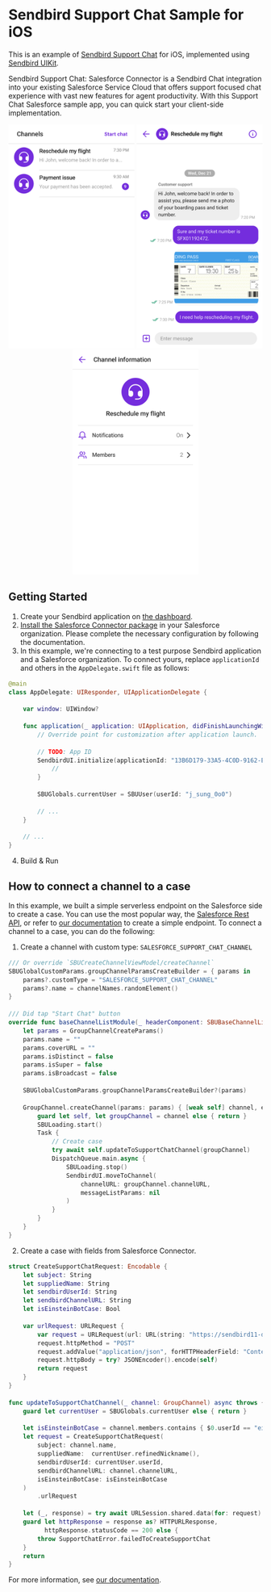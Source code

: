 # Sendbird Support Chat Sample for iOS
This is an example of [Sendbird Support Chat](https://sendbird.com/docs/support-chat/v1/overview) for iOS, implemented using [Sendbird UIKit](https://sendbird.com/docs/uikit/v3/ios/overview).
<p>
Sendbird Support Chat: Salesforce Connector is a Sendbird Chat integration into your existing Salesforce Service Cloud that offers support focused chat experience with vast new features for agent productivity. With this Support Chat Salesforce sample app, you can quick start your client-side implementation.
</p>

<p align="center">
  <img
    src="./channel_list.png"
    width="250"
  />
  <img
    src="./channel.png"
    width="250"
  />
  <img
    src="./channel_info.png"
    width="250"
  />
</p>


## Getting Started
1. Create your Sendbird application on [the dashboard](https://dashboard.sendbird.com/auth/signup).
2. [Install the Salesforce Connector package](https://sendbird.com/docs/support-chat/v1/salesforce-connector/integrate-with-salesforce-service-cloud) in your Salesforce organization. Please complete the necessary configuration by following the documentation.
3. In this example, we're connecting to a test purpose Sendbird application and a Salesforce organization. To connect yours, replace `applicationId` and others in the `AppDelegate.swift` file as follows:

```swift
@main
class AppDelegate: UIResponder, UIApplicationDelegate {

    var window: UIWindow?

    func application(_ application: UIApplication, didFinishLaunchingWithOptions launchOptions: [UIApplication.LaunchOptionsKey: Any]?) -> Bool {
        // Override point for customization after application launch.
        
        // TODO: App ID
        SendbirdUI.initialize(applicationId: "13B6D179-33A5-4C0D-9162-E11DAC9358FC") { error in
            //
        }
        
        SBUGlobals.currentUser = SBUUser(userId: "j_sung_0o0")
        
        // ...
    }
    
    // ...
}
```
4. Build & Run

## How to connect a channel to a case
In this example, we built a simple serverless endpoint on the Salesforce side to create a case. You can use the most popular way, the [Salesforce Rest API](https://developer.salesforce.com/docs/atlas.en-us.api_rest.meta/api_rest/intro_rest.htm), or refer to [our documentation](https://sendbird.com/docs/support-chat/v1/salesforce-connector/integrate-with-salesforce-service-cloud#2-step-5-client-side-implementation-3-create-a-case-through-apex-rest-api) to create a simple endpoint. To connect a channel to a case, you can do the following:

1. Create a channel with custom type: `SALESFORCE_SUPPORT_CHAT_CHANNEL`

```swift
/// Or override `SBUCreateChannelViewModel/createChannel`
SBUGlobalCustomParams.groupChannelParamsCreateBuilder = { params in
    params?.customType = "SALESFORCE_SUPPORT_CHAT_CHANNEL"
    params?.name = channelNames.randomElement()
}

/// Did tap "Start Chat" button
override func baseChannelListModule(_ headerComponent: SBUBaseChannelListModule.Header, didTapRightItem rightItem: UIBarButtonItem) {
    let params = GroupChannelCreateParams()
    params.name = ""
    params.coverURL = ""
    params.isDistinct = false
    params.isSuper = false
    params.isBroadcast = false

    SBUGlobalCustomParams.groupChannelParamsCreateBuilder?(params)

    GroupChannel.createChannel(params: params) { [weak self] channel, error in
        guard let self, let groupChannel = channel else { return }
        SBULoading.start()
        Task {
            // Create case
            try await self.updateToSupportChatChannel(groupChannel)
            DispatchQueue.main.async {
                SBULoading.stop()
                SendbirdUI.moveToChannel(
                    channelURL: groupChannel.channelURL,
                    messageListParams: nil
                )
            }
        }
    }
}
```

2. Create a case with fields from Salesforce Connector.


```swift
struct CreateSupportChatRequest: Encodable {
    let subject: String
    let suppliedName: String
    let sendbirdUserId: String
    let sendbirdChannelURL: String
    let isEinsteinBotCase: Bool

    var urlRequest: URLRequest {
        var request = URLRequest(url: URL(string: "https://sendbird11-dev-ed.develop.my.salesforce-sites.com/services/apexrest/cases/")!)
        request.httpMethod = "POST"
        request.addValue("application/json", forHTTPHeaderField: "Content-Type")
        request.httpBody = try? JSONEncoder().encode(self)
        return request
    }
}

func updateToSupportChatChannel(_ channel: GroupChannel) async throws {
    guard let currentUser = SBUGlobals.currentUser else { return }

    let isEinsteinBotCase = channel.members.contains { $0.userId == "einstein-bot" }
    let request = CreateSupportChatRequest(
        subject: channel.name,
        suppliedName:  currentUser.refinedNickname(),
        sendbirdUserId: currentUser.userId,
        sendbirdChannelURL: channel.channelURL,
        isEinsteinBotCase: isEinsteinBotCase
    )
        .urlRequest

    let (_, response) = try await URLSession.shared.data(for: request)
    guard let httpResponse = response as? HTTPURLResponse,
          httpResponse.statusCode == 200 else {
        throw SupportChatError.failedToCreateSupportChat
    }
    return
}
```

For more information, see [our documentation](https://sendbird.com/docs/support-chat/v1/salesforce-connector/integrate-with-salesforce-service-cloud#2-step-5-client-side-implementation).
